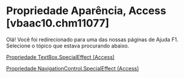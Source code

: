
# Propriedade Aparência, Access [vbaac10.chm11077]

Olá! Você foi redirecionado para uma das nossas páginas de Ajuda F1. Selecione o tópico que estava procurando abaixo.

[Propriedade TextBox.SpecialEffect (Access)](http://msdn.microsoft.com/library/9d34e61b-9ba9-02e0-4bd8-30da0a043a89%28Office.15%29.aspx)

[Propriedade NavigationControl.SpecialEffect (Access)](http://msdn.microsoft.com/library/ab1cb63a-d51b-cbd3-bf40-d52148925556%28Office.15%29.aspx)

